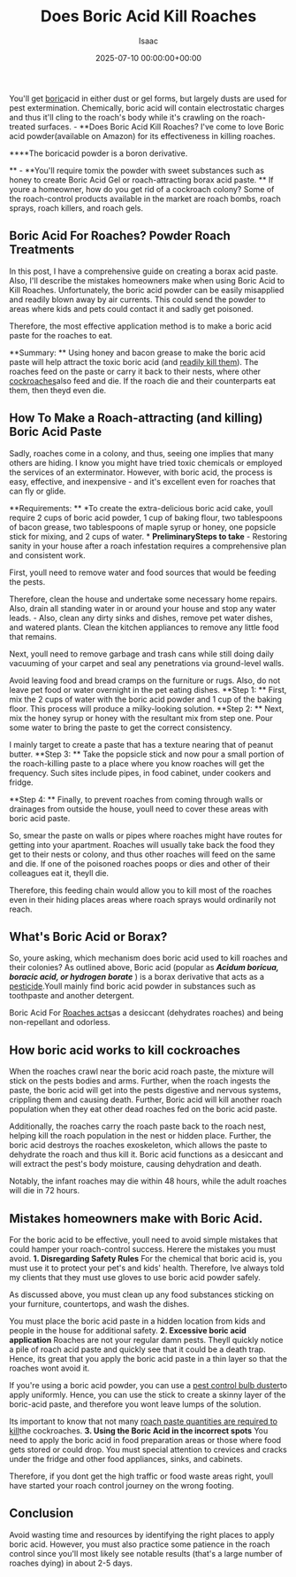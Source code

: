 ﻿---
title: Does Boric Acid Kill Roaches
description: You'll get boric acid in either dust or gel forms , but largely dusts are used for pest extermination. Chemically, boric acid will contain electrostatic...
slug: /does-boric-acid-kill-roaches/
date: 2025-07-10 00:00:00+00:00
lastmod: 2025-07-10 00:00:00+03:00
author: Isaac
categories:
- Cockroaches
- Product Reviews
tags:
- cockroaches
- doe
- boric
layout: post
---

You'll get [boric](https://pestpolicy.com/does-boric-acid-kill-bed-bugs/)acid in either dust or gel forms, but largely dusts are used for pest extermination. Chemically, boric acid will contain electrostatic charges and thus it'll cling to the roach's body while it's crawling on the roach-treated surfaces. - **Does Boric Acid Kill Roaches? I've come to love Boric acid powder(available on Amazon) for its effectiveness in killing roaches.

****The boricacid powder is a boron derivative.

** - **You'll require tomix the powder with sweet substances such as honey to create Boric Acid Gel or roach-attracting borax acid paste. ** If youre a homeowner, how do you get rid of a cockroach colony? Some of the roach-control products available in the market are roach bombs, roach sprays, roach killers, and roach gels.

##  Boric Acid For Roaches? Powder Roach Treatments

In this post, I have a comprehensive guide on creating a borax acid paste. Also, I'll describe the mistakes homeowners make when using Boric Acid to Kill Roaches. Unfortunately, the boric acid powder can be easily misapplied and readily blown away by air currents. This could send the powder to areas where kids and pets could contact it and sadly get poisoned.

Therefore, the most effective application method is to make a boric acid paste for the roaches to eat.

**Summary: ** Using honey and bacon grease to make the boric acid paste will help attract the toxic boric acid (and [readily kill them](http://npic.orst.edu/factsheets/boricgen.html)). The roaches feed on the paste or carry it back to their nests, where other [cockroaches](https://pestpolicy.com/harris-boric-acid-roach-powder-with-lure-review/)also feed and die. If the roach die and their counterparts eat them, then theyd even die.

##  How To Make a Roach-attracting (and killing) Boric Acid Paste

Sadly, roaches come in a colony, and thus, seeing one implies that many others are hiding. I know you might have tried toxic chemicals or employed the services of an exterminator. However, with boric acid, the process is easy, effective, and inexpensive - and it's excellent even for roaches that can fly or glide.

**Requirements: ** *To create the extra-delicious boric acid cake, youll require 2 cups of boric acid powder, 1 cup of baking flour, two tablespoons of bacon grease, two tablespoons of maple syrup or honey, one popsicle stick for mixing, and 2 cups of water. * **PreliminarySteps to take** - Restoring sanity in your house after a roach infestation requires a comprehensive plan and consistent work.

First, youll need to remove water and food sources that would be feeding the pests.

Therefore, clean the house and undertake some necessary home repairs. Also, drain all standing water in or around your house and stop any water leads. - Also, clean any dirty sinks and dishes, remove pet water dishes, and watered plants. Clean the kitchen appliances to remove any little food that remains.

Next, youll need to remove garbage and trash cans while still doing daily vacuuming of your carpet and seal any penetrations via ground-level walls.

Avoid leaving food and bread cramps on the furniture or rugs. Also, do not leave pet food or water overnight in the pet eating dishes. **Step 1: ** First, mix the 2 cups of water with the boric acid powder and 1 cup of the baking floor. This process will produce a milky-looking solution. **Step 2: ** Next, mix the honey syrup or honey with the resultant mix from step one. Pour some water to bring the paste to get the correct consistency.

I mainly target to create a paste that has a texture nearing that of peanut butter. **Step 3: ** Take the popsicle stick and now pour a small portion of the roach-killing paste to a place where you know roaches will get the frequency. Such sites include pipes, in food cabinet, under cookers and fridge.

**Step 4: ** Finally, to prevent roaches from coming through walls or drainages from outside the house, youll need to cover these areas with boric acid paste.

So, smear the paste on walls or pipes where roaches might have routes for getting into your apartment. Roaches will usually take back the food they get to their nests or colony, and thus other roaches will feed on the same and die. If one of the poisoned roaches poops or dies and other of their colleagues eat it, theyll die.

Therefore, this feeding chain would allow you to kill most of the roaches even in their hiding places areas where roach sprays would ordinarily not reach.

##  What's Boric Acid or Borax?

So, youre asking, which mechanism does boric acid used to kill roaches and their colonies? As outlined above, Boric acid (popular as ***Acidum boricua, boracic acid, or hydrogen borate*** ) is a borax derivative that acts as a [pesticide](http://npic.orst.edu/ingred/products.html).Youll mainly find boric acid powder in substances such as toothpaste and another detergent.

Boric Acid For [Roaches acts](https://pestpolicy.com/what-do-baby-roaches-look-like//)as a desiccant (dehydrates roaches) and being non-repellant and odorless.

##  How boric acid works to kill cockroaches

When the roaches crawl near the boric acid roach paste, the mixture will stick on the pests bodies and arms. Further, when the roach ingests the paste, the boric acid will get into the pests digestive and nervous systems, crippling them and causing death. Further, Boric acid will kill another roach population when they eat other dead roaches fed on the boric acid paste.

Additionally, the roaches carry the roach paste back to the roach nest, helping kill the roach population in the nest or hidden place. Further, the boric acid destroys the roaches exoskeleton, which allows the paste to dehydrate the roach and thus kill it. Boric acid functions as a desiccant and will extract the pest's body moisture, causing dehydration and death.

Notably, the infant roaches may die within 48 hours, while the adult roaches will die in 72 hours.

##  Mistakes homeowners make with Boric Acid.

For the boric acid to be effective, youll need to avoid simple mistakes that could hamper your roach-control success. Herere the mistakes you must avoid. **1. Disregarding Safety Rules** For the chemical that boric acid is, you must use it to protect your pet's and kids' health. Therefore, Ive always told my clients that they must use gloves to use boric acid powder safely.

As discussed above, you must clean up any food substances sticking on your furniture, countertops, and wash the dishes.

You must place the boric acid paste in a hidden location from kids and people in the house for additional safety. **2. Excessive boric acid application** Roaches are not your regular damn pests. Theyll quickly notice a pile of roach acid paste and quickly see that it could be a death trap. Hence, its great that you apply the boric acid paste in a thin layer so that the roaches wont avoid it.

If you're using a boric acid powder, you can use a [pest control bulb duster](https://www.amazon.com/Easy-Use-Pest-Control-Duster/dp/B014V9RIFK/ref=as_li_ss_tl?ie=UTF8&qid=1486039585&sr=8-3&keywords=bulb+duster&linkCode=ll1&tag=p-policy-20&linkId=e33adca45f459c8415975b8ec6bdd049)to apply uniformly. Hence, you can use the stick to create a skinny layer of the boric-acid paste, and therefore you wont leave lumps of the solution.

Its important to know that not many [roach paste quantities are required to kill](https://pestpolicy.com/combat-max-12-month-roach-killing-bait-review/)the cockroaches. **3. Using the Boric Acid in the incorrect spots** You need to apply the boric acid in food preparation areas or those where food gets stored or could drop. You must special attention to crevices and cracks under the fridge and other food appliances, sinks, and cabinets.

Therefore, if you dont get the high traffic or food waste areas right, youll have started your roach control journey on the wrong footing.

##  Conclusion

Avoid wasting time and resources by identifying the right places to apply boric acid. However, you must also practice some patience in the roach control since you'll most likely see notable results (that's a large number of roaches dying) in about 2-5 days.

